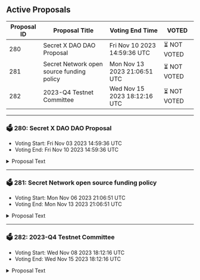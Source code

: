 ## Active Proposals

| Proposal ID | Proposal Title | Voting End Time | VOTED |
|-------------|----------------|-----------------|-------|
| 280 | Secret X DAO DAO Proposal | Fri Nov 10 2023 14:59:36 UTC | ⏳ NOT VOTED |
| 281 | Secret Network open source funding policy | Mon Nov 13 2023 21:06:51 UTC | ⏳ NOT VOTED |
| 282 | 2023-Q4 Testnet Committee | Wed Nov 15 2023 18:12:16 UTC | ⏳ NOT VOTED |

---

### 🗳 280: Secret X DAO DAO Proposal
- Voting Start: Fri Nov 03 2023 14:59:36 UTC
- Voting End: Fri Nov 10 2023 14:59:36 UTC

<details>
<summary>Proposal Text</summary>
 
This proposal recommends that the chain helps fund a DAO DAO smart contract refactor onto Secret Network - this will empower developers to no longer have to recreate governance features from scratch accross various verticals (NFTs, DeFi, DAOs, etc.) while also opening the door for future private governance features. n To read the full proposal details and discussion, see https://forum.scrt.network/t/dao-dao-x-secret-network-proposal/7119 n Twitter space: https://twitter.com/Shade_Protocol/status/1716575246029877697 n Total ask: ($40k with 5% buffer) @$0.316890 target = 126226.766386 SCRT + (126226.766386 README.md ccv.png ccvalidators_logo.png celestia_service_Governance.md chains chains.json chains.schema.json cosmoshub_service_Governance.md cryptocrew-validators-logo.png dydx_service_Governance.md juno_service_Governance.md osmosis_service_Governance.md relayers.json relayers.schema.json reports secretnetwork_service_Governance.md solva_logo.png update_governance_info.sh 0.05%) = 126226 + 6311.3383193 = 132,537.338319 SCRT
</details>

---

### 🗳 281: Secret Network open source funding policy
- Voting Start: Mon Nov 06 2023 21:06:51 UTC
- Voting End: Mon Nov 13 2023 21:06:51 UTC

<details>
<summary>Proposal Text</summary>
 
In alignment with Cosmos Hub Proposal #93, we are proposing an open-source funding policy for Secret Network. nn We propose the following rules pertaining to all funding decisions made by Secret Network funding bodies (such as the community pool, grants, etc.): nn - Projects receiving funding from Secret Network MUST open-source their smart contracts before the mainnet launch. n - Wallet projects, where users store their private keys and interact with the chain, MUST be open source to qualify for funding.nn These requirements are in place to safeguard users. If open-source compliance conditions are not met, all funding for the project should be immediately halted. Once the open-source requirements are fulfilled, the remaining funding will be provided as previously agreed upon.nn Additionally, these rules shall apply:nn - The community pool can only fund open-source projects.n - Future grants can only fund projects where every component is open source.n - Projects need to be at least usable under the MIT or Apache 2.0 License. n - For grant applications it should be explicitly stated what is funded by Secret Network funding bodies nn Furthermore, we want to emphasize that all Secret Network funding should prioritize projects that are wholly open source.nn Places this has been discussed: nn 1. https://forum.scrt.network/t/secret-network-open-source-funding-policy/7123 n 2. https://forum.scrt.network/t/governance-meeting-notes-mega-thread/3946/130 n 3. https://t.me/SCRT_gov
</details>

---

### 🗳 282: 2023-Q4 Testnet Committee
- Voting Start: Wed Nov 08 2023 18:12:16 UTC
- Voting End: Wed Nov 15 2023 18:12:16 UTC

<details>
<summary>Proposal Text</summary>
 
This proposal is for on-chain funding of the Testnet committee through the period of November 16, 2023 to February 16, 2024.nThe purpose is to improve and expand the reach of Secret Network by fostering an optimised, fast and reliable space nto enable developers to easily test their contracts in a production-like environment.nTo read the full proposal details and discussion, see: https://forum.scrt.network/t/secret-network-testnet-committee-charter-q4-2023/7129nnTotal ask (3 months): 73021 SCRT @ $0.33, including 5% volatility buffer.
</details>
